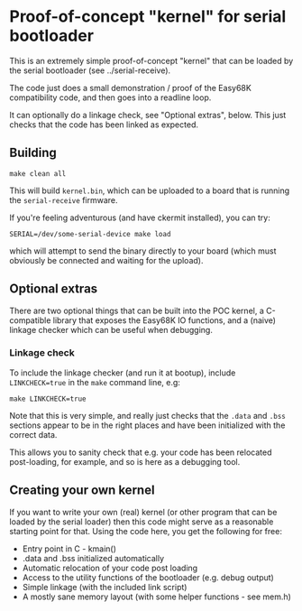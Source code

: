# Proof-of-concept "kernel" for serial bootloader

This is an extremely simple proof-of-concept "kernel" that can be
loaded by the serial bootloader (see ../serial-receive).

The code just does a small demonstration / proof of the Easy68K
compatibility code, and then goes into a readline loop.

It can optionally do a linkage check, see "Optional extras", 
below. This just checks that the code has been linked as 
expected.

## Building

```
make clean all
```

This will build `kernel.bin`, which can be uploaded to a board that
is running the `serial-receive` firmware.

If you're feeling adventurous (and have ckermit installed), you
can try:

```
SERIAL=/dev/some-serial-device make load
```

which will attempt to send the binary directly to your board (which
must obviously be connected and waiting for the upload).

## Optional extras

There are two optional things that can be built into the POC kernel,
a C-compatible library that exposes the Easy68K IO functions, and
a (naive) linkage checker which can be useful when debugging.

### Linkage check

To include the linkage checker (and run it at bootup), include
`LINKCHECK=true` in the `make` command line, e.g:

  `make LINKCHECK=true`

Note that this is very simple, and really just checks that 
the `.data` and `.bss` sections appear to be in the right
places and have been initialized with the correct data. 

This allows you to sanity check that e.g. your code has been
relocated post-loading, for example, and so is here as a
debugging tool.

## Creating your own kernel

If you want to write your own (real) kernel (or other program that
can be loaded by the serial loader) then this code might serve as a
reasonable starting point for that. Using the code here, you get the
following for free:

* Entry point in C - kmain()
* .data and .bss initialized automatically
* Automatic relocation of your code post loading
* Access to the utility functions of the bootloader (e.g. debug output)
* Simple linkage (with the included link script)
* A mostly sane memory layout (with some helper functions - see mem.h)


